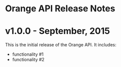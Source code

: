 # Orange API Release Notes

# v1.0.0 - September, 2015

This is the initial release of the Orange API. It includes:

-  functionality #1
-  functionality #2
